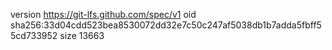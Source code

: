 version https://git-lfs.github.com/spec/v1
oid sha256:33d04cdd523bea8530072dd32e7c50c247af5038db1b7adda5fbff55cd733952
size 13663
